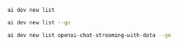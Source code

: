 ``` bash title="List all samples"
ai dev new list
```

``` bash title="List only Go samples"
ai dev new list --go
```

``` bash title="Filter the list by name"
ai dev new list openai-chat-streaming-with-data --go
```
